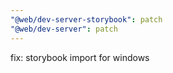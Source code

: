 ```yaml
---
"@web/dev-server-storybook": patch
"@web/dev-server": patch
---
```


fix: storybook import for windows

